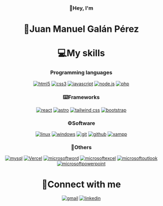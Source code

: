 <div align="center">
  <h3>👋Hey, I'm</h3>
  <h1>👨Juan Manuel Galán Pérez</h1>


<h1>💻My skills</h1>
<h3>Programming languages</h3>
<a href='https://github.com/juanmagape' target="_blank"><img alt='html5' src='https://img.shields.io/badge/HTML5-100000?style=for-the-badge&logo=html5&logoColor=FFFFFF&labelColor=E34F26&color=E34F26'/></a>
<a href='https://github.com/juanmagape' target="_blank"><img alt='css3' src='https://img.shields.io/badge/CSS-100000?style=for-the-badge&logo=css3&logoColor=FFFFFF&labelColor=1572B6&color=1572B6'/></a>
<a href='https://github.com/juanmagape' target="_blank"><img alt='javascript' src='https://img.shields.io/badge/Javascript-100000?style=for-the-badge&logo=javascript&logoColor=000000&labelColor=F7DF1E&color=F7DF1E'/></a>
<a href='https://github.com/juanmagape' target="_blank"><img alt='node.js' src='https://img.shields.io/badge/Node.js-100000?style=for-the-badge&logo=node.js&logoColor=FFFFFF&labelColor=339933&color=339933'/></a>
<a href='https://github.com/juanmagape' target="_blank"><img alt='php' src='https://img.shields.io/badge/PHP-100000?style=for-the-badge&logo=php&logoColor=FFFFFF&labelColor=777BB4&color=777BB4'/></a>

<h3>⌨️Frameworks</h3>
<a href='https://github.com/juanmagape' target="_blank"><img alt='react' src='https://img.shields.io/badge/react-100000?style=for-the-badge&logo=react&logoColor=000000&labelColor=61DAFB&color=61DAFB'/></a>
<a href='https://github.com/juanmagape' target="_blank"><img alt='astro' src='https://img.shields.io/badge/Astro-100000?style=for-the-badge&logo=astro&logoColor=FFFFFF&labelColor=BC52EE&color=BC52EE'/></a>
<a href='https://github.com/juanmagape' target="_blank"><img alt='tailwind css' src='https://img.shields.io/badge/Astro-100000?style=for-the-badge&logo=tailwind css&logoColor=FFFFFF&labelColor=06B6D4&color=06B6D4'/></a>
<a href='https://github.com/juanmagape' target="_blank"><img alt='bootstrap' src='https://img.shields.io/badge/Bootstrap-100000?style=for-the-badge&logo=bootstrap&logoColor=FFFFFF&labelColor=7952B3&color=7952B3'/></a>

<h3>⚙️Software</h3>
<a href='https://github.com/juanmagape' target="_blank"><img alt='linux' src='https://img.shields.io/badge/linux-100000?style=for-the-badge&logo=linux&logoColor=000000&labelColor=FCC624&color=FCC624'/></a>
<a href='https://github.com/juanmagape' target="_blank"><img alt='windows' src='https://img.shields.io/badge/windows-100000?style=for-the-badge&logo=windows&logoColor=FFFFFF&labelColor=0078D4&color=0078D4'/></a>
<a href='https://github.com/juanmagape' target="_blank"><img alt='git' src='https://img.shields.io/badge/git-100000?style=for-the-badge&logo=git&logoColor=FFFFFF&labelColor=F05032&color=F05032'/></a>
<a href='https://github.com/juanmagape' target="_blank"><img alt='github' src='https://img.shields.io/badge/github-100000?style=for-the-badge&logo=github&logoColor=FFFFFF&labelColor=181717&color=181717'/></a>
<a href='https://github.com/juanmagape' target="_blank"><img alt='xampp' src='https://img.shields.io/badge/xampp-100000?style=for-the-badge&logo=xampp&logoColor=FFFFFF&labelColor=FB7A24&color=FB7A24'/></a>

<h3>🎯Others</h3>
<a href='https://github.com/juanmagape' target="_blank"><img alt='mysql' src='https://img.shields.io/badge/mysql-100000?style=for-the-badge&logo=mysql&logoColor=FFFFFF&labelColor=4479A1&color=4479A1'/></a>
<a href='https://github.com/juanmagape' target="_blank"><img alt='Vercel' src='https://img.shields.io/badge/VERCEL-100000?style=for-the-badge&logo=Vercel&logoColor=FFFFFF&labelColor=000000&color=000000'/></a>
<a href='https://github.com/juanmagape' target="_blank"><img alt='microsoftword' src='https://img.shields.io/badge/microsoft_word-100000?style=for-the-badge&logo=microsoftword&logoColor=FFFFFF&labelColor=2B579A&color=2B579A'/></a>
<a href='https://github.com/juanmagape' target="_blank"><img alt='microsoftexcel' src='https://img.shields.io/badge/microsoft_excel-100000?style=for-the-badge&logo=microsoftexcel&logoColor=FFFFFF&labelColor=217346&color=217346'/></a>
<a href='https://github.com/juanmagape' target="_blank"><img alt='microsoftoutlook' src='https://img.shields.io/badge/microsoft_outlook-100000?style=for-the-badge&logo=microsoftoutlook&logoColor=FFFFFF&labelColor=0078D4&color=0078D4'/></a>
<a href='https://github.com/juanmagape' target="_blank"><img alt='microsoftpowerpoint' src='https://img.shields.io/badge/microsoft_powerpoint-100000?style=for-the-badge&logo=microsoftpowerpoint&logoColor=FFFFFF&labelColor=B7472A&color=B7472A'/></a>

<h1>📨Connect with me</h1>
<a href='www.linkedin.com/in/juanma-gape' target="_blank"><img alt='gmail' src='https://img.shields.io/badge/gmail-100000?style=for-the-badge&logo=gmail&logoColor=FFFFFF&labelColor=EA4335&color=EA4335'/></a>
<a href='www.linkedin.com/in/juanma-gape' target="_blank"><img alt='linkedin' src='https://img.shields.io/badge/linkedin-100000?style=for-the-badge&logo=linkedin&logoColor=FFFFFF&labelColor=0A66C2&color=0A66C2'/></a>
</div>

